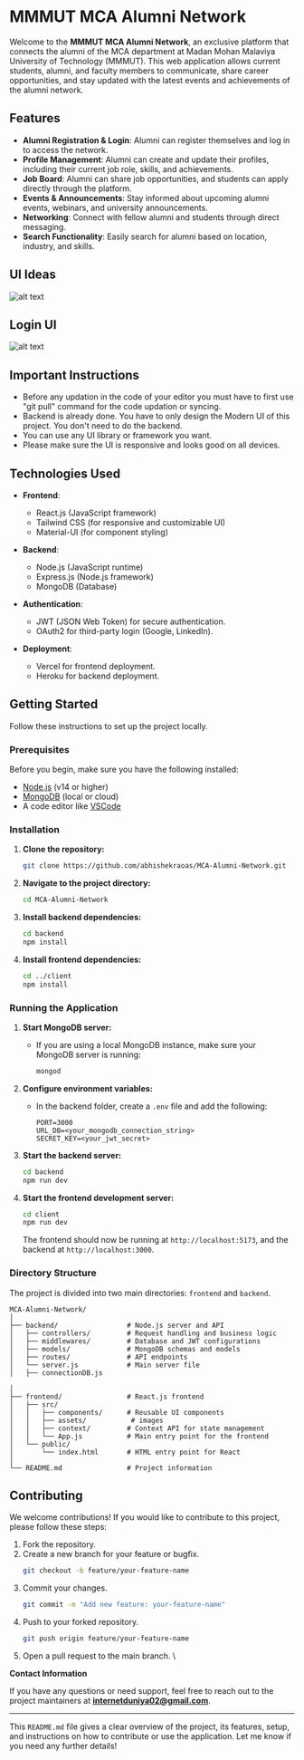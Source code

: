 # MMMUT MCA Alumni Network

Welcome to the **MMMUT MCA Alumni Network**, an exclusive platform that connects the alumni of the MCA department at Madan Mohan Malaviya University of Technology (MMMUT). This web application allows current students, alumni, and faculty members to communicate, share career opportunities, and stay updated with the latest events and achievements of the alumni network.

## Features

- **Alumni Registration & Login**: Alumni can register themselves and log in to access the network.
- **Profile Management**: Alumni can create and update their profiles, including their current job role, skills, and achievements.
- **Job Board**: Alumni can share job opportunities, and students can apply directly through the platform.
- **Events & Announcements**: Stay informed about upcoming alumni events, webinars, and university announcements.
- **Networking**: Connect with fellow alumni and students through direct messaging.
- **Search Functionality**: Easily search for alumni based on location, industry, and skills.

## UI Ideas

![alt text](<MCA ALumni Network.png>)

## Login UI

![alt text](image.png)

## Important Instructions

- Before any updation in the code of your editor you must have to first use "git pull" command for the code updation or syncing.
- Backend is already done. You have to only design the Modern UI of this project. You don't need to do the backend.
- You can use any UI library or framework you want.
- Please make sure the UI is responsive and looks good on all devices.

## Technologies Used

- **Frontend**:
  - React.js (JavaScript framework)
  - Tailwind CSS (for responsive and customizable UI)
  - Material-UI (for component styling)
- **Backend**:

  - Node.js (JavaScript runtime)
  - Express.js (Node.js framework)
  - MongoDB (Database)

- **Authentication**:

  - JWT (JSON Web Token) for secure authentication.
  - OAuth2 for third-party login (Google, LinkedIn).

- **Deployment**:
  - Vercel for frontend deployment.
  - Heroku for backend deployment.

## Getting Started

Follow these instructions to set up the project locally.

### Prerequisites

Before you begin, make sure you have the following installed:

- [Node.js](https://nodejs.org/en/download/) (v14 or higher)
- [MongoDB](https://www.mongodb.com/try/download/community) (local or cloud)
- A code editor like [VSCode](https://code.visualstudio.com/)

### Installation

1. **Clone the repository:**

   ```bash
   git clone https://github.com/abhishekraoas/MCA-Alumni-Network.git
   ```

2. **Navigate to the project directory:**

   ```bash
   cd MCA-Alumni-Network
   ```

3. **Install backend dependencies:**

   ```bash
   cd backend
   npm install
   ```

4. **Install frontend dependencies:**
   ```bash
   cd ../client
   npm install
   ```

### Running the Application

1. **Start MongoDB server:**

   - If you are using a local MongoDB instance, make sure your MongoDB server is running:
     ```bash
     mongod
     ```

2. **Configure environment variables:**

   - In the backend folder, create a `.env` file and add the following:
     ```
     PORT=3000
     URL_DB=<your_mongodb_connection_string>
     SECRET_KEY=<your_jwt_secret>
     ```

3. **Start the backend server:**

   ```bash
   cd backend
   npm run dev
   ```

4. **Start the frontend development server:**

   ```bash
   cd client
   npm run dev
   ```

   The frontend should now be running at `http://localhost:5173`, and the backend at `http://localhost:3000`.

### Directory Structure

The project is divided into two main directories: `frontend` and `backend`.

```
MCA-Alumni-Network/
│
├── backend/                 # Node.js server and API
│   ├── controllers/         # Request handling and business logic
│   ├── middlewares/         # Database and JWT configurations
│   ├── models/              # MongoDB schemas and models
│   ├── routes/              # API endpoints
│   └── server.js            # Main server file
│   ├── connectionDB.js

│
├── frontend/                # React.js frontend
│   ├── src/
│   │   ├── components/      # Reusable UI components
│   │   ├── assets/           # images
│   │   ├── context/         # Context API for state management
│   │   └── App.js           # Main entry point for the frontend
│   └── public/
│       └── index.html       # HTML entry point for React
│
└── README.md                # Project information
```

## Contributing

We welcome contributions! If you would like to contribute to this project, please follow these steps:

1. Fork the repository.
2. Create a new branch for your feature or bugfix.
   ```bash
   git checkout -b feature/your-feature-name
   ```
3. Commit your changes.
   ```bash
   git commit -m "Add new feature: your-feature-name"
   ```
4. Push to your forked repository.
   ```bash
   git push origin feature/your-feature-name
   ```
5. Open a pull request to the main branch.
   \

**Contact Information**

If you have any questions or need support, feel free to reach out to the project maintainers at **internetduniya02@gmail.com**.

---

This `README.md` file gives a clear overview of the project, its features, setup, and instructions on how to contribute or use the application. Let me know if you need any further details!
